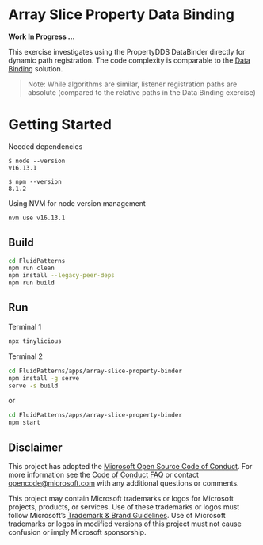 # Array Slice Property Data Binding 

__Work In Progress ...__

This exercise investigates using the PropertyDDS DataBinder directly for dynamic path registration.
The code complexity is comparable to the [Data Binding](../array-property-binding/) solution.

> Note: While algorithms are similar, listener registration paths are absolute (compared to the relative paths in the Data Binding exercise)

# Getting Started

Needed dependencies
```
$ node --version
v16.13.1

$ npm --version
8.1.2
```

Using NVM for node version management
```sh
nvm use v16.13.1
```
## Build

```sh
cd FluidPatterns
npm run clean
npm install --legacy-peer-deps
npm run build
```


## Run

Terminal 1

```sh
npx tinylicious
```

Terminal 2

```sh
cd FluidPatterns/apps/array-slice-property-binder
npm install -g serve
serve -s build
```
or

```sh
cd FluidPatterns/apps/array-slice-property-binder
npm start
```

## Disclaimer

This project has adopted the [Microsoft Open Source Code of Conduct](https://opensource.microsoft.com/codeofconduct/).
For more information see the [Code of Conduct FAQ](https://opensource.microsoft.com/codeofconduct/faq/) or contact
[opencode@microsoft.com](mailto:opencode@microsoft.com) with any additional questions or comments.

This project may contain Microsoft trademarks or logos for Microsoft projects, products, or services. Use of these
trademarks or logos must follow Microsoft’s [Trademark & Brand Guidelines](https://www.microsoft.com/trademarks). Use of
Microsoft trademarks or logos in modified versions of this project must not cause confusion or imply Microsoft
sponsorship.
